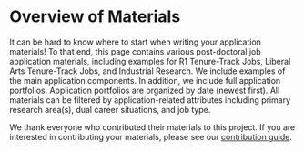 # Overview of Materials

It can be hard to know where to start when writing your application materials!
To that end, this page contains various post-doctoral job application 
materials, including examples for R1 Tenure-Track Jobs, Liberal Arts 
Tenure-Track Jobs, and Industrial Research. We include examples of the main 
application components. In addition, we include full application portfolios. 
Application portfolios are organized by date (newest first). All materials 
can be filtered by application-related attributes including primary research 
area(s), dual career situations, and job type. 

We thank everyone who contributed their materials to this project. If you 
are interested in contributing your materials, please see our 
[contribution guide](#how-to-contribute-materials).